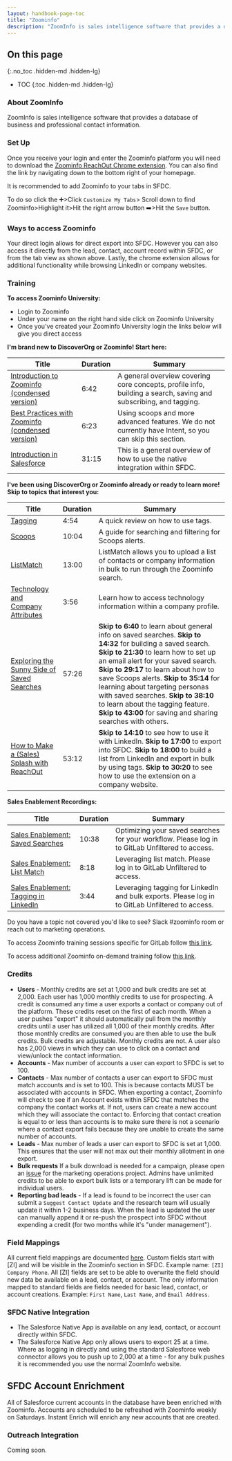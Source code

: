 ```yaml
---
layout: handbook-page-toc
title: "Zoominfo"
description: "ZoomInfo is sales intelligence software that provides a database of business and professional contact information."
---
```


## On this page
{:.no_toc .hidden-md .hidden-lg}

- TOC
{:toc .hidden-md .hidden-lg}

### About ZoomInfo

ZoomInfo is sales intelligence software that provides a database of business and professional contact information.

### Set Up
Once you receive your login and enter the Zoominfo platform you will need to download the [Zoominfo ReachOut Chrome extension](https://chrome.google.com/webstore/detail/zoominfo-reachout/fofjcndophjadilglgimelemjkjblgpf). You can also find the link by navigating down to the bottom right of your homepage.

It is recommended to add Zoominfo to your tabs in SFDC. 

To do so click the :heavy_plus_sign:>Click `Customize My Tabs`> Scroll down to find Zoominfo>Highlight it>Hit the right arrow button :arrow_right:>Hit the `Save` button.

### Ways to access Zoominfo
Your direct login allows for direct export into SFDC. However you can also access it directly from the lead, contact, account record within SFDC, or from the tab view as shown above. Lastly, the chrome extension allows for additional functionality while browsing LinkedIn or company websites.

### Training

**To access Zoominfo University:**
- Login to Zoominfo 
- Under your name on the right hand side click on Zoominfo University
- Once you've created your Zoominfo University login the links below will give you direct access

**I'm brand new to DiscoverOrg or Zoominfo! Start here:**

| Title | Duration | Summary |
| ------ | ------ | ------ | 
| [Introduction to Zoominfo (condensed version)](https://university.zoominfo.com/courses/101-introduction-to-zoominfo-condensed)| 6:42 | A general overview covering core concepts, profile info, building a search, saving and subscribing, and tagging.  |
| [Best Practices with Zoominfo (condensed version)](https://university.zoominfo.com/courses/102-best-practices-with-zoominfo-condensed) | 6:23 | Using scoops and more advanced features. We do not currently have Intent, so you can skip this section. |
| [Introduction in Salesforce ](https://university.zoominfo.com/learn/course/101-introduction-in-salesforce-on-demand/training-session/101-introduction-in-salesforce) | 31:15 | This is a general overview of how to use the native integration within SFDC.|


**I've been using DiscoverOrg or Zoominfo already or ready to learn more! Skip to topics that interest you:**

| Title | Duration | Summary |
| ------ | ------ | ------ | 
| [Tagging](https://university.zoominfo.com/learn/course/tagging-hosted-by-dan-veillette/knowledge-center/staff-picks-series-tagging) | 4:54 | A quick review on how to use tags. |
| [Scoops](https://university.zoominfo.com/courses/scoops-hosted-by-joy-bernard) | 10:04 | A guide for searching and filtering for Scoops alerts. |
| [ListMatch](https://university.zoominfo.com/courses/listmatch-hosted-by-amber-jackson) | 13:00 | ListMatch allows you to upload a list of contacts or company information in bulk to run through the Zoominfo search. |
| [Technology and Company Attributes](https://university.zoominfo.com/courses/technology-and-company-attributes-hosted-by-william-stevens) | 3:56 | Learn how to access technology information within a company profile. |
| [Exploring the Sunny Side of Saved Searches](https://university.zoominfo.com/courses/exploring-the-sunny-side-of-saved-searches) | 57:26 | **Skip to 6:40** to learn about general info on saved searches. **Skip to 14:32** for building a saved search. **Skip to 21:30** to learn how to set up an email alert for your saved search. **Skip to 29:17** to learn about how to save Scoops alerts. **Skip to 35:14** for learning about targeting personas with saved searches. **Skip to 38:10** to learn about the tagging feature. **Skip to 43:00** for saving and sharing searches with others.|
| [How to Make a (Sales) Splash with ReachOut](https://university.zoominfo.com/courses/how-to-make-a-sales-splash-with-reachout) | 53:12 | **Skip to 14:10** to see how to use it with LinkedIn. **Skip to 17:00** to export into SFDC. **Skip to 18:00** to build a list from LinkedIn and export in bulk by using tags. **Skip to 30:20** to see how to use the extension on a company website. |

**Sales Enablement Recordings:**

| Title | Duration | Summary |
| ------ | ------ | ------ |
|[Sales Enablement: Saved Searches](https://youtu.be/OpTgvoOQ1jM) | 10:38 | Optimizing your saved searches for your workflow. Please log in to GitLab Unfiltered to access. |
|[Sales Enablement: List Match](https://youtu.be/vl1kpsNa874) | 8:18 | Leveraging list match. Please log in to GitLab Unfiltered to access. |
|[Sales Enablement: Tagging in LinkedIn](https://youtu.be/GQWTZWbMgg8) | 3:44 | Leveraging tagging for LinkedIn and bulk exports. Please log in to GitLab Unfiltered to access. |


Do you have a topic not covered you'd like to see? Slack #zoominfo room or reach out to marketing operations.

To access Zoominfo training sessions specific for GitLab follow [this link](https://university.zoominfo.com/courses/gitlab-inc-recorded-trainings).

To access additional Zoominfo on-demand training follow [this link](https://university.zoominfo.com/pages/on-demand-training).

### Credits
-   **Users** -  Monthly credits are set at 1,000 and bulk credits are set at 2,000. 
Each user has 1,000 monthly credits to use for prospecting. A credit is consumed any time a user exports a contact or company out of the platform. These credits reset on the first of each month. When a user pushes "export" it should automatically pull from the monthly credits until a user has utilized all 1,000 of their monthly credits. After those monthly credits are consumed you are then able to use the bulk credits. Bulk credits are adjustable. Monthly credits are not. A user also has 2,000 views in which they can use to click on a contact and view/unlock the contact information.
-   **Accounts** - Max number of accounts a user can export to SFDC is set to 100.
-   **Contacts** - Max number of contacts a user can export to SFDC must match accounts and is set to 100. This is because contacts MUST be associated with accounts in SFDC. When exporting a contact, Zoominfo will check to see if an Account exists within SFDC that matches the company the contact works at. If not, users can create a new account which they will associate the contact to. Enforcing that contact creation is equal to or less than accounts is to make sure there is not a scenario where a contact export fails because they are unable to create the same number of accounts.
-   **Leads** - Max number of leads a user can export to SFDC is set at 1,000. This ensures that the user will not max out their monthly allotment in one export.
-   **Bulk requests** If a bulk download is needed for a campaign, please open an [issue](https://gitlab.com/gitlab-com/marketing/marketing-operations/-/issues/new) for the marketing operations project. Admins have unlimited credits to be able to export bulk lists or a temporary lift can be made for individual users.
-   **Reporting bad leads** - If a lead is found to be incorrect the user can submit a `Suggest Contact Update` and the research team will usually update it within 1-2 business days. When the lead is updated the user can manually append it or re-push the prospect into SFDC without expending a credit (for two months while it's "under management").

### Field Mappings
All current field mappings are documented [here](https://docs.google.com/spreadsheets/d/1lZ2BgNER_OYR5jjYDHreCMRbpODQbprUpGKVRD5TMnY/edit#gid=504148174). 
Custom fields start with [ZI] and will be visible in the Zoominfo section in SFDC. Example name: `[ZI] Company Phone`. All [ZI] fields are set to be able to overwrite the field should new data be available on a lead, contact, or account. The only information mapped to standard fields are fields needed for basic lead, contact, or account creations. Example: `First Name`, `Last Name`, and `Email Address`.

### SFDC Native Integration
- The Salesforce Native App is available on any lead, contact, or account directly within SFDC. 
- The Salesforce Native App only allows users to export 25 at a time. Where as logging in directly and using the standard Salesforce web connector allows you to push up to 2,000 at a time - for any bulk pushes it is recommended you use the normal ZoomInfo website.


## SFDC Account Enrichment
All of Salesforce current accounts in the database have been enriched with Zoominfo. Accounts are scheduled to be refreshed with Zoominfo weekly on Saturdays. Instant Enrich will enrich any new accounts that are created.

### Outreach Integration
Coming soon.
